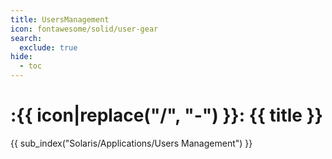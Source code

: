 ```yaml
---
title: UsersManagement
icon: fontawesome/solid/user-gear
search:
  exclude: true
hide:
  - toc
---
```


# :{{ icon|replace("/", "-") }}: {{ title }}

{{ sub_index("Solaris/Applications/Users Management") }}

